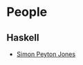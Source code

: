 # People

## Haskell

- [Simon Peyton Jones](https://www.microsoft.com/en-us/research/people/simonpj/publications/)
